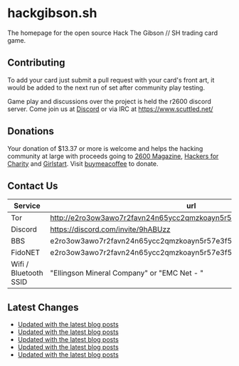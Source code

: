 # hackgibson.sh
The homepage for the open source Hack The Gibson // SH trading card game.


## Contributing

To add your card just submit a pull request with your card's front art, it would be added to the next run of set after community play testing.

Game play and discussions over the project is held the r2600 discord server. Come join us at [Discord](https://discord.com/invite/9hABUzz) or via IRC at https://www.scuttled.net/


## Donations

Your donation of $13.37 or more is welcome and helps the hacking community at large with proceeds going to [2600 Magazine](https://2600.com/), [Hackers for Charity](https://hackersforcharity.org) and [Girlstart](https://girlstart.org).  Visit [buymeacoffee](https://www.buymeacoffee.com/hackgibson.sh) to donate.


## Contact Us

Service | url
-|-
Tor | http://e2ro3ow3awo7r2favn24n65ycc2qmzkoayn5r57e3f56nvjwdcgg32ad.onion
Discord | https://discord.com/invite/9hABUzz
BBS | e2ro3ow3awo7r2favn24n65ycc2qmzkoayn5r57e3f56nvjwdcgg32ad.onion:23
FidoNET | e2ro3ow3awo7r2favn24n65ycc2qmzkoayn5r57e3f56nvjwdcgg32ad.onion:24554
Wifi / Bluetooth SSID | "Ellingson Mineral Company" or "EMC Net - <fidonet address>"

## Latest Changes
<!-- BLOG-POST-LIST:START -->
- [Updated with the latest blog posts](https://github.com/DFW2600/hackgibson.sh/commit/6cc340a95bd687a85d6c2fc46b0865fbf06bc03a)
- [Updated with the latest blog posts](https://github.com/DFW2600/hackgibson.sh/commit/c4c3925e50ac1fee30d2087dbbe2dc91b4fed442)
- [Updated with the latest blog posts](https://github.com/DFW2600/hackgibson.sh/commit/913b789ffbfd61aebc27f95a70dfff0593e0e207)
- [Updated with the latest blog posts](https://github.com/DFW2600/hackgibson.sh/commit/2800cfbb10108683df0dd902a35a5da7b42d55b8)
- [Updated with the latest blog posts](https://github.com/DFW2600/hackgibson.sh/commit/d423b94f21aa493cd7f9e42a4bcec3a2dabda019)
<!-- BLOG-POST-LIST:END -->
